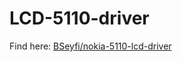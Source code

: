 # LCD-5110-driver
Find here: [BSeyfi/nokia-5110-lcd-driver](https://github.com/BSeyfi/nokia-5110-lcd-driver)
